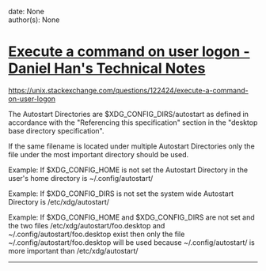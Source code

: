 
date: None  
author(s): None  

# [Execute a command on user logon - Daniel Han's Technical Notes](https://sites.google.com/site/xiangyangsite/home/technical-tips/linux-unix/common-tips/execute-a-command-on-user-logon)

<https://unix.stackexchange.com/questions/122424/execute-a-command-on-user-logon>

The Autostart Directories are $XDG_CONFIG_DIRS/autostart as defined in accordance with the "Referencing this specification" section in the "desktop base directory specification".

If the same filename is located under multiple Autostart Directories only the file under the most important directory should be used.

Example: If $XDG_CONFIG_HOME is not set the Autostart Directory in the user's home directory is ~/.config/autostart/

Example: If $XDG_CONFIG_DIRS is not set the system wide Autostart Directory is /etc/xdg/autostart/

Example: If $XDG_CONFIG_HOME and $XDG_CONFIG_DIRS are not set and the two files /etc/xdg/autostart/foo.desktop and ~/.config/autostart/foo.desktop exist then only the file ~/.config/autostart/foo.desktop will be used because ~/.config/autostart/ is more important than /etc/xdg/autostart/  
  
---

